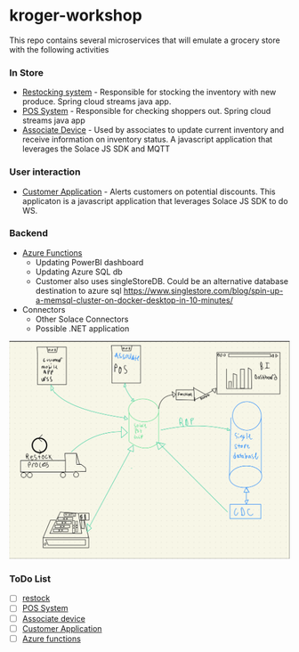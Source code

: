 # kroger-workshop

This repo contains several microservices that will emulate a grocery store with the following activities

### In Store
- [Restocking system](./restock) - Responsible for stocking the inventory with new produce. Spring cloud streams java app.
- [POS System](./pos/) - Responsible for checking shoppers out. Spring cloud streams java app
- [Associate Device](./associate/) - Used by associates to update current inventory and receive information on inventory status. A javascript application that leverages the Solace JS SDK and MQTT

### User interaction 
- [Customer Application](./customer-app/) - Alerts customers on potential discounts. This applicaton is a javascript application that leverages Solace JS SDK to do WS. 

### Backend
- [Azure Functions](./functions/)
  - Updating PowerBI dashboard
  - Updating Azure SQL db
  - Customer also uses singleStoreDB. Could be an alternative database destination to azure sql https://www.singlestore.com/blog/spin-up-a-memsql-cluster-on-docker-desktop-in-10-minutes/
- Connectors
  - Other Solace Connectors
  - Possible .NET application



![](./img/arch.png)


  ### ToDo List
  - [ ] [restock](./restock/)
  - [ ] [POS System](./pos/)
  - [ ] [Associate device](./associate/)
  - [ ] [Customer Application](./customer-app/)
  - [ ] [Azure functions](./functions/)

